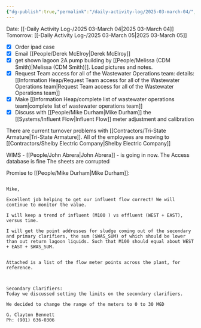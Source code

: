 ```yaml
---
{"dg-publish":true,"permalink":"/daily-activity-log/2025-03-march-04/","noteIcon":"","created":"2025-03-04T07:17:25.259-06:00"}
---
```


Date: [[-Daily Activity Log-/2025 03-March 04\|2025 03-March 04]]
Tomorrow: [[-Daily Activity Log-/2025 03-March 05\|2025 03-March 05]]

- [x] Order ipad case
- [x] Email [[People/Derek McElroy\|Derek McElroy]]
- [x] get shown lagoon 2A pump building by [[People/Melissa (CDM Smith)\|Melissa (CDM Smith)]]. Load pictures and notes.
- [x] Request Team access for all of the Wastewater Operations team: details: [[Information Heap/Request Team access for all of the Wastewater Operations team\|Request Team access for all of the Wastewater Operations team]]
- [x] Make [[Information Heap/complete list of wastewater operations team\|complete list of wastewater operations team]]
- [x] Discuss with [[People/Mike Durham\|Mike Durham]] the [[Systems/Influent Flow\|Influent Flow]] meter adjustment and calibration

There are current turnover problems with [[Contractors/Tri-State Armature\|Tri-State Armature]]. All of the employees are moving to [[Contractors/Shelby Electric Company\|Shelby Electric Company]]


WIMS - [[People/John Abrera\|John Abrera]] - is going in now.
The Access database is fine
The sheets are corrupted

Promise to [[People/Mike Durham\|Mike Durham]]:
```
  
Mike,

Excellent job helping to get our influent flow correct! We will continue to monitor the value. 

I will keep a trend of influent (M100 ) vs effluent (WEST + EAST), versus time. 

I will get the point addresses for sludge coming out of the secondary and primary clarifiers, the sum ($WAS_SUM) of which should be lower than out return lagoon liquids. Such that M100 should equal about WEST + EAST + $WAS_SUM.  
  

Attached is a list of the flow meter points across the plant, for reference.

  

Secondary Clarifiers:  
Today we discussed setting the limits on the secondary clarifiers. 

We decided to change the range of the meters to 0 to 30 MGD

G. Clayton Bennett  
Ph: (901) 636-0306
```